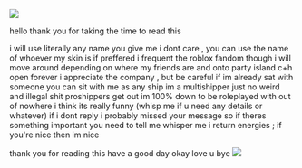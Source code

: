  ![](https://file.garden/ZlkiZqgh4hF11d5U/pixels/white/white1.gif)

hello thank you for taking the time to read this

i will use literally any name you give me i dont care , you can use the name of whoever my skin is if preffered
i frequent the roblox fandom though i will move around depending on where my friends are and onto party island
c+h open forever i appreciate the company , but be careful if im already sat with someone
you can sit with me as any ship im a multishipper just no weird and illegal shit proshippers get out
im 100% down to be roleplayed with out of nowhere i think its really funny (whisp me if u need any details or whatever)
if i dont reply i probably missed your message so if theres something important you need to tell me whisper me 
i return energies ; if you're nice then im nice

thank you for reading this have a good day okay love u bye
![](https://file.garden/ZlkiZqgh4hF11d5U/customized/chance-elliot.gif)
